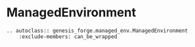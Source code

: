 # ManagedEnvironment

```{eval-rst}
.. autoclass:: genesis_forge.managed_env.ManagedEnvironment
    :exclude-members: can_be_wrapped
```
